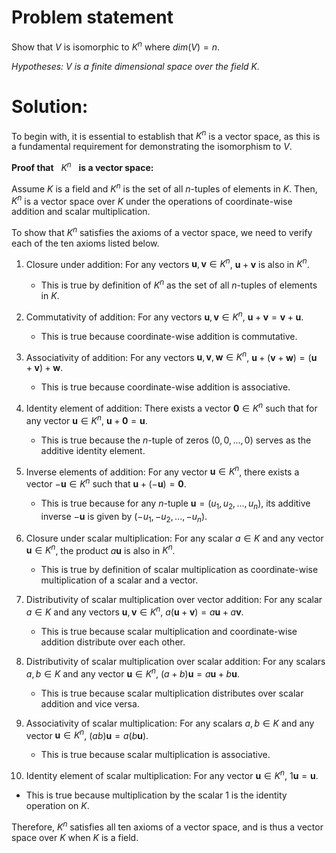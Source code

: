 # Problem statement
Show that $V$ is isomorphic to $K^n$ where $dim(V) = n$.

*Hypotheses: V is a finite dimensional space over the field K.*

# Solution: 

 To begin with, it is essential to establish that $K^n$ is a vector space, as this is a fundamental requirement for demonstrating the isomorphism to $V$.

 $\textbf{Proof that}$ &nbsp; $K^n$ &nbsp; $\textbf{is a vector space:}$

Assume $K$ is a field and $K^n$ is the set of all $n$-tuples of elements in $K$. Then, $K^n$ is a vector space over $K$ under the operations of coordinate-wise addition and scalar multiplication.

To show that $K^n$ satisfies the axioms of a vector space, we need to verify each of the ten axioms listed below.

1. Closure under addition: For any vectors $\mathbf{u}, \mathbf{v} \in K^n$, $\mathbf{u}+\mathbf{v}$ is also in $K^n$.
   - This is true by definition of $K^n$ as the set of all $n$-tuples of elements in $K$.

2. Commutativity of addition: For any vectors $\mathbf{u}, \mathbf{v} \in K^n$, $\mathbf{u}+\mathbf{v}=\mathbf{v}+\mathbf{u}$.
   - This is true because coordinate-wise addition is commutative.

3. Associativity of addition: For any vectors $\mathbf{u}, \mathbf{v}, \mathbf{w} \in K^n$, $\mathbf{u}+(\mathbf{v}+\mathbf{w})=(\mathbf{u}+\mathbf{v})+\mathbf{w}$.
   - This is true because coordinate-wise addition is associative.

4. Identity element of addition: There exists a vector $\mathbf{0} \in K^n$ such that for any vector $\mathbf{u} \in K^n$, $\mathbf{u}+\mathbf{0}=\mathbf{u}$.
   - This is true because the $n$-tuple of zeros $(0, 0, ..., 0)$ serves as the additive identity element.

5. Inverse elements of addition: For any vector $\mathbf{u} \in K^n$, there exists a vector $-\mathbf{u} \in K^n$ such that $\mathbf{u}+(-\mathbf{u})=\mathbf{0}$.
   - This is true because for any $n$-tuple $\mathbf{u} = (u_1, u_2, ..., u_n)$, its additive inverse $-\mathbf{u}$ is given by $(-u_1, -u_2, ..., -u_n)$.

6. Closure under scalar multiplication: For any scalar $a \in K$ and any vector $\mathbf{u} \in K^n$, the product $a\mathbf{u}$ is also in $K^n$.
   - This is true by definition of scalar multiplication as coordinate-wise multiplication of a scalar and a vector.

7. Distributivity of scalar multiplication over vector addition: For any scalar $a \in K$ and any vectors $\mathbf{u},\mathbf{v} \in K^n$, $a(\mathbf{u}+\mathbf{v})=a\mathbf{u}+a\mathbf{v}$.
   - This is true because scalar multiplication and coordinate-wise addition distribute over each other.

8. Distributivity of scalar multiplication over scalar addition: For any scalars $a, b \in K$ and any vector $\mathbf{u} \in K^n$, $(a+b)\mathbf{u}=a\mathbf{u}+b\mathbf{u}$.
   - This is true because scalar multiplication distributes over scalar addition and vice versa.

9. Associativity of scalar multiplication: For any scalars $a, b \in K$ and any vector $\mathbf{u} \in K^n$, $(ab)\mathbf{u}=a(b\mathbf{u})$.
   - This is true because scalar multiplication is associative.

10. Identity element of scalar multiplication: For any vector $\mathbf{u} \in K^n$, $1\mathbf{u}=\mathbf{u}$.
   - This is true because multiplication by the scalar 1 is the identity operation on $K$.

Therefore, $K^n$ satisfies all ten axioms of a vector space, and is thus a vector space over $K$ when $K$ is a field.
    
